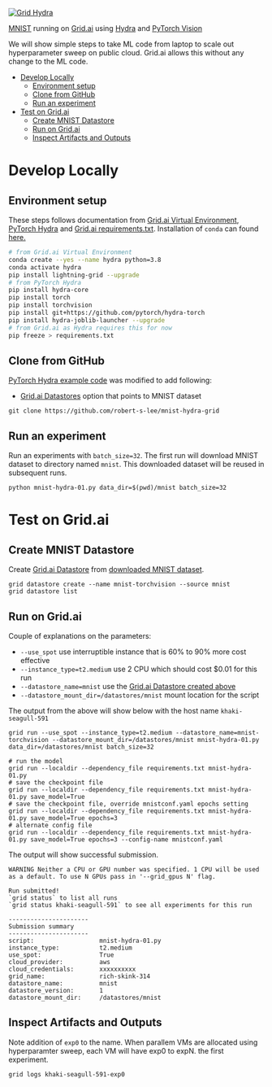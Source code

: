 [![Grid Hydra](https://github.com/robert-s-lee/mnist-hydra-grid/actions/workflows/unittest.yml/badge.svg)](https://github.com/robert-s-lee/mnist-hydra-grid/actions/workflows/unittest.yml)

[MNIST](http://yann.lecun.com/exdb/mnist/) running on [Grid.ai](https://www.grid.ai/) using [Hydra](https://hydra.cc) and 
[PyTorch Vision](https://pytorch.org/vision/stable/index.html) 

We will show simple steps to take ML code from laptop to scale out hyperparameter sweep on public cloud.  Grid.ai allows this without any change to the ML code.  

- [Develop Locally](#develop-locally)
  - [Environment setup](#environment-setup)
  - [Clone from GitHub](#clone-from-github)
  - [Run an experiment](#run-an-experiment)
- [Test on Grid.ai](#test-on-gridai)
  - [Create MNIST Datastore](#create-mnist-datastore)
  - [Run on Grid.ai](#run-on-gridai)
  - [Inspect Artifacts and Outputs](#inspect-artifacts-and-outputs)

# Develop Locally

## Environment setup

These steps follows documentation from 
[Grid.ai Virtual Environment](https://docs.grid.ai/products/global-cli-configs/virtual-environments), 
[PyTorch Hydra](https://github.com/pytorch/hydra-torch) and 
[Grid.ai requirements.txt](https://docs.grid.ai/products/run-run-and-sweep-github-files/script-dependencies#handling-requirements).  Installation of `conda` can found [here.](https://docs.conda.io/en/latest/miniconda.html)
 
``` bash
# from Grid.ai Virtual Environment
conda create --yes --name hydra python=3.8
conda activate hydra
pip install lightning-grid --upgrade
# from PyTorch Hydra
pip install hydra-core
pip install torch
pip install torchvision
pip install git+https://github.com/pytorch/hydra-torch
pip install hydra-joblib-launcher --upgrade
# from Grid.ai as Hydra requires this for now
pip freeze > requirements.txt
```

## Clone from GitHub
[PyTorch Hydra example code](https://github.com/pytorch/hydra-torch/blob/master/examples/mnist_00.md) was modified to add following:
- [Grid.ai Datastores](https://docs.grid.ai/products/add-data-to-grid-datastores) option that points to MNIST dataset
 
```
git clone https://github.com/robert-s-lee/mnist-hydra-grid
```
## Run an experiment
Run an experiments with `batch_size=32`.  The first run will download MNIST dataset to directory named `mnist`.  This downloaded dataset will be reused in subsequent runs. 
```
python mnist-hydra-01.py data_dir=$(pwd)/mnist batch_size=32
```

# Test on Grid.ai

## Create MNIST Datastore
Create [Grid.ai Datastore](https://docs.grid.ai/products/add-data-to-grid-datastores#datastores-scalable-datasets) from [downloaded MNIST dataset](#run-an-experiment).
```
grid datastore create --name mnist-torchvision --source mnist
grid datastore list
```

## Run on Grid.ai

Couple of explanations on the parameters:
- `--use_spot` use interruptible instance that is 60% to 90% more cost effective
- `--instance_type=t2.medium` use 2 CPU which should cost $0.01 for this run
- `--datastore_name=mnist` use the [Grid.ai Datastore created above](#create-mnist-datastore) 
- `--datastore_mount_dir=/datastores/mnist` mount location for the script

The output from the above will show below with the host name `khaki-seagull-591`
```
grid run --use_spot --instance_type=t2.medium --datastore_name=mnist-torchvision --datastore_mount_dir=/datastores/mnist mnist-hydra-01.py data_dir=/datastores/mnist batch_size=32

# run the model
grid run --localdir --dependency_file requirements.txt mnist-hydra-01.py
# save the checkpoint file
grid run --localdir --dependency_file requirements.txt mnist-hydra-01.py save_model=True                            
# save the checkpoint file, override mnistconf.yaml epochs setting
grid run --localdir --dependency_file requirements.txt mnist-hydra-01.py save_model=True epochs=3
# alternate config file
grid run --localdir --dependency_file requirements.txt mnist-hydra-01.py save_model=True epochs=3 --config-name mnistconf.yaml 
```

The output will show successful submission.
```
WARNING Neither a CPU or GPU number was specified. 1 CPU will be used as a default. To use N GPUs pass in '--grid_gpus N' flag.

Run submitted!
`grid status` to list all runs
`grid status khaki-seagull-591` to see all experiments for this run

----------------------
Submission summary
----------------------
script:                  mnist-hydra-01.py
instance_type:           t2.medium
use_spot:                True
cloud_provider:          aws
cloud_credentials:       xxxxxxxxxx
grid_name:               rich-skink-314
datastore_name:          mnist
datastore_version:       1
datastore_mount_dir:     /datastores/mnist
```
## Inspect Artifacts and Outputs

Note addition of `exp0` to the name. When parallem VMs are allocated using hyperparamter sweep, each VM will have exp0 to expN.  the first experiment.

```
grid logs khaki-seagull-591-exp0
```


